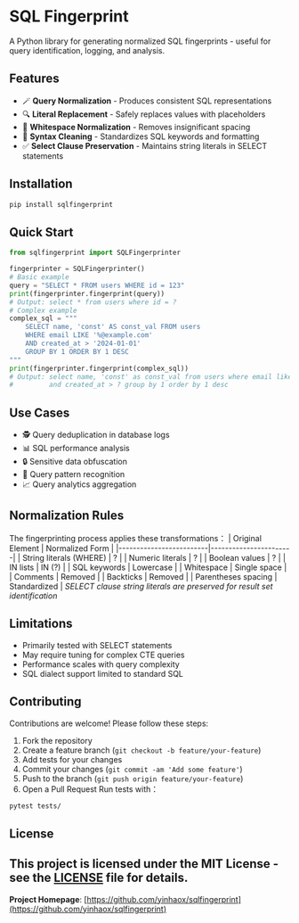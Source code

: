 # SQL Fingerprint
A Python library for generating normalized SQL fingerprints - useful for query identification, logging, and analysis.
## Features
- 🪄 **Query Normalization** - Produces consistent SQL representations
- 🔍 **Literal Replacement** - Safely replaces values with placeholders
- 📏 **Whitespace Normalization** - Removes insignificant spacing
- 🧹 **Syntax Cleaning** - Standardizes SQL keywords and formatting
- ✅ **Select Clause Preservation** - Maintains string literals in SELECT statements
## Installation
```bash
pip install sqlfingerprint
```
## Quick Start
```python
from sqlfingerprint import SQLFingerprinter

fingerprinter = SQLFingerprinter()
# Basic example
query = "SELECT * FROM users WHERE id = 123"
print(fingerprinter.fingerprint(query))
# Output: select * from users where id = ?
# Complex example
complex_sql = """
    SELECT name, 'const' AS const_val FROM users 
    WHERE email LIKE '%@example.com' 
    AND created_at > '2024-01-01' 
    GROUP BY 1 ORDER BY 1 DESC
"""
print(fingerprinter.fingerprint(complex_sql))
# Output: select name, 'const' as const_val from users where email like ? 
#         and created_at > ? group by 1 order by 1 desc
```
## Use Cases
- 🕵️ Query deduplication in database logs
- 📊 SQL performance analysis
- 🔒 Sensitive data obfuscation
- 🔄 Query pattern recognition
- 📈 Query analytics aggregation
## Normalization Rules
The fingerprinting process applies these transformations：
| Original Element       | Normalized Form       |
|-------------------------|-----------------------|
| String literals (WHERE) | ?                     |
| Numeric literals        | ?                     |
| Boolean values          | ?                     |
| IN lists                | IN (?)                |
| SQL keywords            | Lowercase             |
| Whitespace              | Single space          |
| Comments                | Removed               |
| Backticks               | Removed               |
| Parentheses spacing     | Standardized          |
*SELECT clause string literals are preserved for result set identification*
## Limitations
- Primarily tested with SELECT statements
- May require tuning for complex CTE queries
- Performance scales with query complexity
- SQL dialect support limited to standard SQL
## Contributing
Contributions are welcome! Please follow these steps:
1. Fork the repository
2. Create a feature branch (`git checkout -b feature/your-feature`)
3. Add tests for your changes
4. Commit your changes (`git commit -am 'Add some feature'`)
5. Push to the branch (`git push origin feature/your-feature`)
6. Open a Pull Request
Run tests with：
```bash
pytest tests/
```
## License
This project is licensed under the MIT License - see the [LICENSE](LICENSE) file for details.
---
**Project Homepage**: [https://github.com/yinhaox/sqlfingerprint](https://github.com/yinhaox/sqlfingerprint)